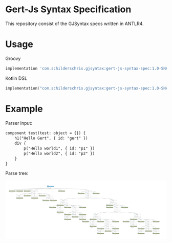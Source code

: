 # Gert-Js Syntax Specification

This repository consist of the GJSyntax specs written in ANTLR4. 

# Usage 
Groovy
```groovy
implementation 'com.schilderschris.gjsyntax:gert-js-syntax-spec:1.0-SNAPSHOT'
```

Kotlin DSL
```kotlin
implementation("com.schilderschris.gjsyntax:gert-js-syntax-spec:1.0-SNAPSHOT")
```



# Example

Parser input:
```
component test(test: object = {}) {
    h1("Hello Gert", { id: "gert" })
    div {
        p("Hello world1", { id: "p1" })
        p("Hello world2", { id: "p2" })        
    }
}
```

Parse tree:  

<img src="./res/GJSyntax.parse-tree.jpg">
